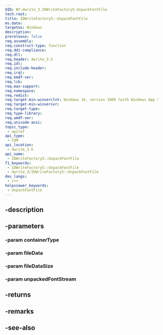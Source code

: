 ```yaml
---
UID: NF:dwrite_3.IDWriteFactory5.UnpackFontFile
tech.root: 
title: IDWriteFactory5::UnpackFontFile
ms.date: 
targetos: Windows
description: 
prerelease: false
req.assembly: 
req.construct-type: function
req.ddi-compliance: 
req.dll: 
req.header: dwrite_3.h
req.idl: 
req.include-header: 
req.irql: 
req.kmdf-ver: 
req.lib: 
req.max-support: 
req.namespace: 
req.redist: 
req.target-min-winverclnt: Windows 10, version 1809 (with Windows App SDK 0.5 or later)
req.target-min-winversvr: 
req.target-type: 
req.type-library: 
req.umdf-ver: 
req.unicode-ansi: 
topic_type:
 - apiref
api_type:
 - COM
api_location:
 - dwrite_3.h
api_name:
 - IDWriteFactory5::UnpackFontFile
f1_keywords:
 - IDWriteFactory5::UnpackFontFile
 - dwrite_3/IDWriteFactory5::UnpackFontFile
dev_langs:
 - c++
helpviewer_keywords:
 - UnpackFontFile
---
```


## -description

## -parameters

### -param containerType

### -param fileData

### -param fileDataSize

### -param unpackedFontStream

## -returns

## -remarks

## -see-also

